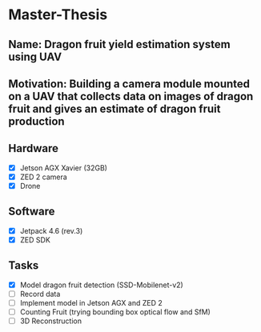 # Master-Thesis

## Name: Dragon fruit yield estimation system using UAV

## Motivation: Building a camera module mounted on a UAV that collects data on images of dragon fruit and gives an estimate of dragon fruit production

## Hardware

- [x] Jetson AGX Xavier (32GB)
- [x] ZED 2 camera
- [x] Drone  

## Software

- [x] Jetpack 4.6 (rev.3)
- [x] ZED SDK

## Tasks

- [x] Model dragon fruit detection (SSD-Mobilenet-v2)
- [ ] Record data 
- [ ] Implement model in Jetson AGX and ZED 2
- [ ] Counting Fruit (trying bounding box optical flow and SfM)
- [ ] 3D Reconstruction

